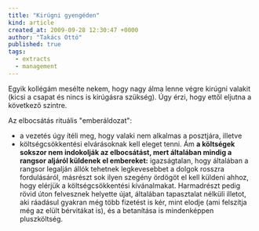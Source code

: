 ```yaml
---
title: "Kirúgni gyengéden"
kind: article
created_at: 2009-09-28 12:30:47 +0000
author: "Takács Ottó"
published: true
tags: 
  - extracts
  - management
---
```

Egyik kollégám mesélte nekem, hogy nagy álma lenne végre kirúgni valakit (kicsi a csapat és nincs is kirúgásra szükség). Úgy érzi, hogy ettől eljutna a következő szintre.

<!--break-->

Az elbocsátás rituális "emberáldozat":

* a vezetés úgy ítéli meg, hogy valaki nem alkalmas a posztjára, illetve 
* költségcsökkentési elvárásoknak kell eleget tenni.  Ám **a költségek sokszor nem indokolják az elbocsátást, mert általában mindig a rangsor aljáról küldenek el embereket:** igazságtalan, hogy általában a rangsor legalján állók tehetnek legkevesebbet a dolgok rosszra fordulásáról, másrészt sok ilyen szegény ördögöt el kell küldeni ahhoz, hogy elérjük a költségcsökkentési kívánalmakat. Harmadrészt pedig rövid úton felvesznek helyette újat, általában tapasztalat nélküli illetot, aki ráadásul gyakran még több fizetést is kér, mint elodje (ami felszítja még az elült bérvitákat is), és a betanítása is mindenképpen pluszköltség. 

